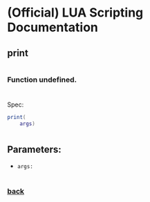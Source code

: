 
# (Official) LUA Scripting Documentation

## print
#
### Function undefined.
#
Spec:
```lua
print(
	args)
```
#
## Parameters:
- `args:` 
#  

### [back](../other)
